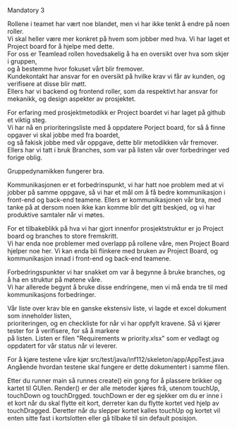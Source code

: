 Mandatory 3  
  
Rollene i teamet har vært noe blandet, men vi har ikke tenkt å endre på noen roller.  
Vi skal heller være mer konkret på hvem som jobber med hva. Vi har laget et Project board for å hjelpe med dette.  
For oss er Teamlead rollen hovedsakelig å ha en oversikt over hva som skjer i gruppen,  
og å bestemme hvor fokuset vårt blir fremover.  
Kundekontakt har ansvar for en oversikt på hvilke krav vi får av kunden, og verifisere at disse blir møtt.  
Ellers har vi backend og frontend roller, som da respektivt har ansvar for mekanikk, og design aspekter av prosjektet.  
  
For erfaring med prosjektmetodikk er Project boardet vi har laget på github et viktig steg.  
Vi har nå en prioriteringsliste med å oppdatere Porject board, for så å finne opgaver vi skal jobbe med fra boardet,  
og så fakisk jobbe med vår oppgave, dette blir metodikken vår fremover.  
Ellers har vi tatt i bruk Branches, som var på listen vår over forbedringer ved forige oblig.  
  
Gruppedynamikken fungerer bra.  
  
Kommunikasjonen er et forbedrinspunkt, vi har hatt noe problem med at vi jobber på samme oppgave,
så vi har et mål om å få bedre kommunikasjon i front-end og back-end teamene.
Ellers er kommunikasjonen vår bra, med tanke på at dersom noen ikke kan komme blir det gitt beskjed,
og vi har produktive samtaler når vi møtes.
 
For et tilbakeblikk på hva vi har gjort innenfor prosjektstruktur er jo Project board og branches to store fremskritt.  
Vi har enda noe problemer med overlapp på rollene våre, men Project Board hjelper noe her.
Vi kan enda bli flinkere med bruken av Project Board, og kommunikasjon innad i front-end og back-end teamene.
  
Forbedringspunkter vi har snakket om var å begynne å bruke branches, og å ha en struktur på møtene våre.  
Vi har allerede begynt å bruke disse endringene, men vi må enda tre til med kommunikasjons forbedringer.
  
Vår liste over krav ble en ganske ekstensiv liste, vi lagde et excel dokument som inneholder listen,  
prioriteringen, og en checkliste for når vi har oppfylt kravene. Så vi kjører tester for å verifisere, for så å markere  
på listen. Listen er filen "Requirements w priority.xlsx" som er vedlagt og oppdatert for vår status når vi leverer.

For å kjøre testene våre kjør src/test/java/inf112/skeleton/app/AppTest.java
Angående hvordan testene skal fungere er dette dokumentert i samme filen.

Etter du runner main så runnes create() ein gong for å plassere brikker og kartet til GUIen. Render() er der alle
metoder kjøres frå, utenom touchUp, touchDown og touchDrgged. touchDown er der eg sjekker om du er inne i et kort når
du skal flytte eit kort, derreter kan du flytte kortet ved hjelp av touchDragged. Deretter når du slepper kortet kalles
touchUp og kortet vil enten sitte fast i kortslotten eller gå tilbake til sin default posisjon.